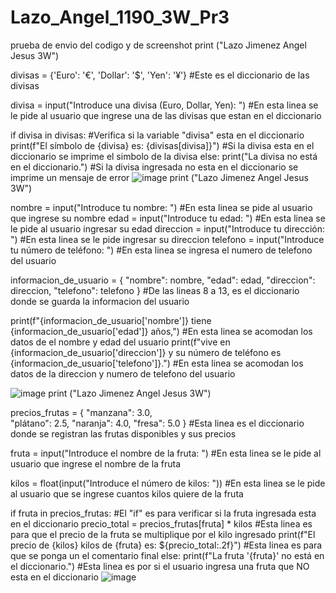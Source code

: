 # Lazo_Angel_1190_3W_Pr3
prueba de envio del codigo y de screenshot
print ("Lazo Jimenez Angel Jesus 3W")

divisas = {'Euro': '€', 'Dollar': '$', 'Yen': '¥'} #Este es el diccionario de las divisas

divisa = input("Introduce una divisa (Euro, Dollar, Yen): ") #En esta linea se le pide al usuario que ingrese una de las divisas que estan en el diccionario 

if divisa in divisas: #Verifica si la variable "divisa" esta en el diccionario
    print(f"El símbolo de {divisa} es: {divisas[divisa]}") #Si la divisa esta en el diccionario se imprime el simbolo de la divisa
else: 
    print("La divisa no está en el diccionario.") #Si la divisa ingresada no esta en el diccionario se imprime un mensaje de error
![image](https://github.com/user-attachments/assets/b27ad744-7d83-40a7-89ba-e18b3d4c77ff)
print ("Lazo Jimenez Angel Jesus 3W")

nombre = input("Introduce tu nombre: ") #En esta linea se pide al usuario que ingrese su nombre
edad = input("Introduce tu edad: ") #En esta linea se le pide al usuario ingresar su edad
direccion = input("Introduce tu dirección: ") #En esta linea se le pide ingresar su direccion
telefono = input("Introduce tu número de teléfono: ") #En esta linea se ingresa el numero de telefono del usuario

informacion_de_usuario = {
    "nombre": nombre,
    "edad": edad,
    "direccion": direccion,
    "telefono": telefono
} #De las lineas 8 a 13, es el diccionario donde se guarda la informacion del usuario

print(f"{informacion_de_usuario['nombre']} tiene {informacion_de_usuario['edad']} años,") #En esta linea se acomodan los datos de el nombre y edad del usuario 
print(f"vive en {informacion_de_usuario['direccion']} y su número de teléfono es {informacion_de_usuario['telefono']}.") #En esta linea se acomodan los datos de la direccion y numero de telefono del usuario

![image](https://github.com/user-attachments/assets/e9e79007-13e3-4426-a5a7-5ca420b4a59c)
print ("Lazo Jimenez Angel Jesus 3W")

precios_frutas = {
    "manzana": 3.0,  
    "plátano": 2.5,
    "naranja": 4.0,
    "fresa": 5.0
} #Esta linea es el diccionario donde se registran las frutas disponibles y sus precios 

fruta = input("Introduce el nombre de la fruta: ") #En esta linea se le pide al usuario que ingrese el nombre de la fruta

kilos = float(input("Introduce el número de kilos: ")) #En esta linea se le pide al usuario que se ingrese cuantos kilos quiere de la fruta

if fruta in precios_frutas: #El "if" es para verificar si la fruta ingresada esta en el diccionario
    precio_total = precios_frutas[fruta] * kilos #Esta linea es para que el precio de la fruta se multiplique por el kilo ingresado
    print(f"El precio de {kilos} kilos de {fruta} es: ${precio_total:.2f}") #Esta linea es para que se ponga un el comentario final 
else:
    print(f"La fruta '{fruta}' no está en el diccionario.") #Esta linea es por si el usuario ingresa una fruta que NO esta en el diccionario
    ![image](https://github.com/user-attachments/assets/22dc5cb3-799b-4a89-822d-ca90fa488499)

